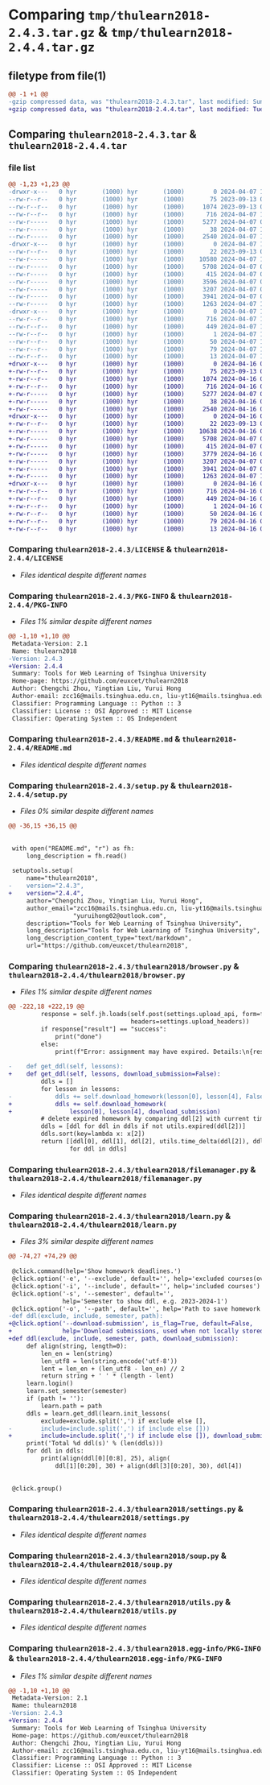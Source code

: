 # Comparing `tmp/thulearn2018-2.4.3.tar.gz` & `tmp/thulearn2018-2.4.4.tar.gz`

## filetype from file(1)

```diff
@@ -1 +1 @@
-gzip compressed data, was "thulearn2018-2.4.3.tar", last modified: Sun Apr  7 11:24:18 2024, max compression
+gzip compressed data, was "thulearn2018-2.4.4.tar", last modified: Tue Apr 16 09:02:15 2024, max compression
```

## Comparing `thulearn2018-2.4.3.tar` & `thulearn2018-2.4.4.tar`

### file list

```diff
@@ -1,23 +1,23 @@
-drwxr-x---   0 hyr       (1000) hyr       (1000)        0 2024-04-07 11:24:18.585221 thulearn2018-2.4.3/
--rw-r--r--   0 hyr       (1000) hyr       (1000)       75 2023-09-13 09:31:57.000000 thulearn2018-2.4.3/.gitignore
--rw-r--r--   0 hyr       (1000) hyr       (1000)     1074 2023-09-13 09:31:57.000000 thulearn2018-2.4.3/LICENSE
--rw-r--r--   0 hyr       (1000) hyr       (1000)      716 2024-04-07 11:24:18.585221 thulearn2018-2.4.3/PKG-INFO
--rw-r-----   0 hyr       (1000) hyr       (1000)     5277 2024-04-07 05:13:15.000000 thulearn2018-2.4.3/README.md
--rw-r-----   0 hyr       (1000) hyr       (1000)       38 2024-04-07 11:24:18.585221 thulearn2018-2.4.3/setup.cfg
--rw-r-----   0 hyr       (1000) hyr       (1000)     2540 2024-04-07 11:21:35.000000 thulearn2018-2.4.3/setup.py
-drwxr-x---   0 hyr       (1000) hyr       (1000)        0 2024-04-07 11:24:18.585221 thulearn2018-2.4.3/thulearn2018/
--rw-r--r--   0 hyr       (1000) hyr       (1000)       22 2023-09-13 09:31:57.000000 thulearn2018-2.4.3/thulearn2018/__init__.py
--rw-r-----   0 hyr       (1000) hyr       (1000)    10580 2024-04-07 11:23:07.000000 thulearn2018-2.4.3/thulearn2018/browser.py
--rw-r-----   0 hyr       (1000) hyr       (1000)     5708 2024-04-07 05:13:21.000000 thulearn2018-2.4.3/thulearn2018/filemanager.py
--rw-r-----   0 hyr       (1000) hyr       (1000)      415 2024-04-07 05:12:59.000000 thulearn2018-2.4.3/thulearn2018/jsonhelper.py
--rw-r-----   0 hyr       (1000) hyr       (1000)     3596 2024-04-07 05:13:14.000000 thulearn2018-2.4.3/thulearn2018/learn.py
--rw-r-----   0 hyr       (1000) hyr       (1000)     3207 2024-04-07 05:13:14.000000 thulearn2018-2.4.3/thulearn2018/settings.py
--rw-r-----   0 hyr       (1000) hyr       (1000)     3941 2024-04-07 05:13:20.000000 thulearn2018-2.4.3/thulearn2018/soup.py
--rw-r-----   0 hyr       (1000) hyr       (1000)     1263 2024-04-07 10:52:59.000000 thulearn2018-2.4.3/thulearn2018/utils.py
-drwxr-x---   0 hyr       (1000) hyr       (1000)        0 2024-04-07 11:24:18.585221 thulearn2018-2.4.3/thulearn2018.egg-info/
--rw-r--r--   0 hyr       (1000) hyr       (1000)      716 2024-04-07 11:24:18.000000 thulearn2018-2.4.3/thulearn2018.egg-info/PKG-INFO
--rw-r--r--   0 hyr       (1000) hyr       (1000)      449 2024-04-07 11:24:18.000000 thulearn2018-2.4.3/thulearn2018.egg-info/SOURCES.txt
--rw-r--r--   0 hyr       (1000) hyr       (1000)        1 2024-04-07 11:24:18.000000 thulearn2018-2.4.3/thulearn2018.egg-info/dependency_links.txt
--rw-r--r--   0 hyr       (1000) hyr       (1000)       50 2024-04-07 11:24:18.000000 thulearn2018-2.4.3/thulearn2018.egg-info/entry_points.txt
--rw-r--r--   0 hyr       (1000) hyr       (1000)       79 2024-04-07 11:24:18.000000 thulearn2018-2.4.3/thulearn2018.egg-info/requires.txt
--rw-r--r--   0 hyr       (1000) hyr       (1000)       13 2024-04-07 11:24:18.000000 thulearn2018-2.4.3/thulearn2018.egg-info/top_level.txt
+drwxr-x---   0 hyr       (1000) hyr       (1000)        0 2024-04-16 09:02:15.517825 thulearn2018-2.4.4/
+-rw-r--r--   0 hyr       (1000) hyr       (1000)       75 2023-09-13 09:31:57.000000 thulearn2018-2.4.4/.gitignore
+-rw-r--r--   0 hyr       (1000) hyr       (1000)     1074 2024-04-16 08:17:55.000000 thulearn2018-2.4.4/LICENSE
+-rw-r--r--   0 hyr       (1000) hyr       (1000)      716 2024-04-16 09:02:15.517825 thulearn2018-2.4.4/PKG-INFO
+-rw-r-----   0 hyr       (1000) hyr       (1000)     5277 2024-04-07 05:13:15.000000 thulearn2018-2.4.4/README.md
+-rw-r-----   0 hyr       (1000) hyr       (1000)       38 2024-04-16 09:02:15.517825 thulearn2018-2.4.4/setup.cfg
+-rw-r-----   0 hyr       (1000) hyr       (1000)     2540 2024-04-16 09:02:10.000000 thulearn2018-2.4.4/setup.py
+drwxr-x---   0 hyr       (1000) hyr       (1000)        0 2024-04-16 09:02:15.513825 thulearn2018-2.4.4/thulearn2018/
+-rw-r--r--   0 hyr       (1000) hyr       (1000)       22 2023-09-13 09:31:57.000000 thulearn2018-2.4.4/thulearn2018/__init__.py
+-rw-r-----   0 hyr       (1000) hyr       (1000)    10638 2024-04-16 08:16:25.000000 thulearn2018-2.4.4/thulearn2018/browser.py
+-rw-r-----   0 hyr       (1000) hyr       (1000)     5708 2024-04-07 05:13:21.000000 thulearn2018-2.4.4/thulearn2018/filemanager.py
+-rw-r-----   0 hyr       (1000) hyr       (1000)      415 2024-04-07 05:12:59.000000 thulearn2018-2.4.4/thulearn2018/jsonhelper.py
+-rw-r-----   0 hyr       (1000) hyr       (1000)     3779 2024-04-16 08:16:36.000000 thulearn2018-2.4.4/thulearn2018/learn.py
+-rw-r-----   0 hyr       (1000) hyr       (1000)     3207 2024-04-07 05:13:14.000000 thulearn2018-2.4.4/thulearn2018/settings.py
+-rw-r-----   0 hyr       (1000) hyr       (1000)     3941 2024-04-07 05:13:20.000000 thulearn2018-2.4.4/thulearn2018/soup.py
+-rw-r-----   0 hyr       (1000) hyr       (1000)     1263 2024-04-07 10:52:59.000000 thulearn2018-2.4.4/thulearn2018/utils.py
+drwxr-x---   0 hyr       (1000) hyr       (1000)        0 2024-04-16 09:02:15.513825 thulearn2018-2.4.4/thulearn2018.egg-info/
+-rw-r--r--   0 hyr       (1000) hyr       (1000)      716 2024-04-16 09:02:15.000000 thulearn2018-2.4.4/thulearn2018.egg-info/PKG-INFO
+-rw-r--r--   0 hyr       (1000) hyr       (1000)      449 2024-04-16 09:02:15.000000 thulearn2018-2.4.4/thulearn2018.egg-info/SOURCES.txt
+-rw-r--r--   0 hyr       (1000) hyr       (1000)        1 2024-04-16 09:02:15.000000 thulearn2018-2.4.4/thulearn2018.egg-info/dependency_links.txt
+-rw-r--r--   0 hyr       (1000) hyr       (1000)       50 2024-04-16 09:02:15.000000 thulearn2018-2.4.4/thulearn2018.egg-info/entry_points.txt
+-rw-r--r--   0 hyr       (1000) hyr       (1000)       79 2024-04-16 09:02:15.000000 thulearn2018-2.4.4/thulearn2018.egg-info/requires.txt
+-rw-r--r--   0 hyr       (1000) hyr       (1000)       13 2024-04-16 09:02:15.000000 thulearn2018-2.4.4/thulearn2018.egg-info/top_level.txt
```

### Comparing `thulearn2018-2.4.3/LICENSE` & `thulearn2018-2.4.4/LICENSE`

 * *Files identical despite different names*

### Comparing `thulearn2018-2.4.3/PKG-INFO` & `thulearn2018-2.4.4/PKG-INFO`

 * *Files 1% similar despite different names*

```diff
@@ -1,10 +1,10 @@
 Metadata-Version: 2.1
 Name: thulearn2018
-Version: 2.4.3
+Version: 2.4.4
 Summary: Tools for Web Learning of Tsinghua University
 Home-page: https://github.com/euxcet/thulearn2018
 Author: Chengchi Zhou, Yingtian Liu, Yurui Hong
 Author-email: zcc16@mails.tsinghua.edu.cn, liu-yt16@mails.tsinghua.edu.cn,yuruihong02@outlook.com
 Classifier: Programming Language :: Python :: 3
 Classifier: License :: OSI Approved :: MIT License
 Classifier: Operating System :: OS Independent
```

### Comparing `thulearn2018-2.4.3/README.md` & `thulearn2018-2.4.4/README.md`

 * *Files identical despite different names*

### Comparing `thulearn2018-2.4.3/setup.py` & `thulearn2018-2.4.4/setup.py`

 * *Files 0% similar despite different names*

```diff
@@ -36,15 +36,15 @@
 
 
 with open("README.md", "r") as fh:
     long_description = fh.read()
 
 setuptools.setup(
     name="thulearn2018",
-    version="2.4.3",
+    version="2.4.4",
     author="Chengchi Zhou, Yingtian Liu, Yurui Hong",
     author_email="zcc16@mails.tsinghua.edu.cn, liu-yt16@mails.tsinghua.edu.cn,"
                  "yuruihong02@outlook.com",
     description="Tools for Web Learning of Tsinghua University",
     long_description="Tools for Web Learning of Tsinghua University",
     long_description_content_type="text/markdown",
     url="https://github.com/euxcet/thulearn2018",
```

### Comparing `thulearn2018-2.4.3/thulearn2018/browser.py` & `thulearn2018-2.4.4/thulearn2018/browser.py`

 * *Files 1% similar despite different names*

```diff
@@ -222,18 +222,19 @@
         response = self.jh.loads(self.post(settings.upload_api, form=form,
                                  headers=settings.upload_headers))
         if response["result"] == "success":
             print("done")
         else:
             print(f"Error: assignment may have expired. Details:\n{response}")
 
-    def get_ddl(self, lessons):
+    def get_ddl(self, lessons, download_submission=False):
         ddls = []
         for lesson in lessons:
-            ddls += self.download_homework(lesson[0], lesson[4], False)
+            ddls += self.download_homework(
+                lesson[0], lesson[4], download_submission)
         # delete expired homework by comparing ddl[2] with current time
         ddls = [ddl for ddl in ddls if not utils.expired(ddl[2])]
         ddls.sort(key=lambda x: x[2])
         return [[ddl[0], ddl[1], ddl[2], utils.time_delta(ddl[2]), ddl[3]]
                 for ddl in ddls]
```

### Comparing `thulearn2018-2.4.3/thulearn2018/filemanager.py` & `thulearn2018-2.4.4/thulearn2018/filemanager.py`

 * *Files identical despite different names*

### Comparing `thulearn2018-2.4.3/thulearn2018/learn.py` & `thulearn2018-2.4.4/thulearn2018/learn.py`

 * *Files 3% similar despite different names*

```diff
@@ -74,27 +74,29 @@
 
 @click.command(help='Show homework deadlines.')
 @click.option('-e', '--exclude', default='', help='excluded courses(override)')
 @click.option('-i', '--include', default='', help='included courses')
 @click.option('-s', '--semester', default='',
               help='Semester to show ddl, e.g. 2023-2024-1')
 @click.option('-o', '--path', default='', help='Path to save homework files')
-def ddl(exclude, include, semester, path):
+@click.option('--download-submission', is_flag=True, default=False,
+              help='Download submissions, used when not locally stored')
+def ddl(exclude, include, semester, path, download_submission):
     def align(string, length=0):
         len_en = len(string)
         len_utf8 = len(string.encode('utf-8'))
         lent = len_en + (len_utf8 - len_en) // 2
         return string + ' ' * (length - lent)
     learn.login()
     learn.set_semester(semester)
     if (path != ''):
         learn.path = path
     ddls = learn.get_ddl(learn.init_lessons(
         exclude=exclude.split(',') if exclude else [],
-        include=include.split(',') if include else []))
+        include=include.split(',') if include else []), download_submission)
     print('Total %d ddl(s)' % (len(ddls)))
     for ddl in ddls:
         print(align(ddl[0][0:8], 25), align(
             ddl[1][0:20], 30) + align(ddl[3][0:20], 30), ddl[4])
 
 
 @click.group()
```

### Comparing `thulearn2018-2.4.3/thulearn2018/settings.py` & `thulearn2018-2.4.4/thulearn2018/settings.py`

 * *Files identical despite different names*

### Comparing `thulearn2018-2.4.3/thulearn2018/soup.py` & `thulearn2018-2.4.4/thulearn2018/soup.py`

 * *Files identical despite different names*

### Comparing `thulearn2018-2.4.3/thulearn2018/utils.py` & `thulearn2018-2.4.4/thulearn2018/utils.py`

 * *Files identical despite different names*

### Comparing `thulearn2018-2.4.3/thulearn2018.egg-info/PKG-INFO` & `thulearn2018-2.4.4/thulearn2018.egg-info/PKG-INFO`

 * *Files 1% similar despite different names*

```diff
@@ -1,10 +1,10 @@
 Metadata-Version: 2.1
 Name: thulearn2018
-Version: 2.4.3
+Version: 2.4.4
 Summary: Tools for Web Learning of Tsinghua University
 Home-page: https://github.com/euxcet/thulearn2018
 Author: Chengchi Zhou, Yingtian Liu, Yurui Hong
 Author-email: zcc16@mails.tsinghua.edu.cn, liu-yt16@mails.tsinghua.edu.cn,yuruihong02@outlook.com
 Classifier: Programming Language :: Python :: 3
 Classifier: License :: OSI Approved :: MIT License
 Classifier: Operating System :: OS Independent
```

